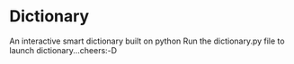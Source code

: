 # Dictionary
An interactive smart dictionary built on python
Run the dictionary.py file to launch dictionary...cheers:-D
